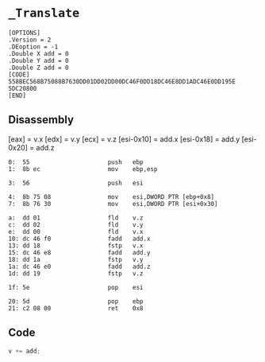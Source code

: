 # `_Translate`

```
[OPTIONS]
.Version = 2
.DEoption = -1
.Double X add = 0
.Double Y add = 0
.Double Z add = 0
[CODE]
558BEC568B75088B7630DD01DD02DD00DC46F0DD18DC46E8DD1ADC46E0DD195E
5DC20800
[END]
```

## Disassembly

[eax] = v.x
[edx] = v.y
[ecx] = v.z
[esi-0x10] = add.x
[esi-0x18] = add.y
[esi-0x20] = add.z

```
0:  55                      push   ebp
1:  8b ec                   mov    ebp,esp

3:  56                      push   esi

4:  8b 75 08                mov    esi,DWORD PTR [ebp+0x8]
7:  8b 76 30                mov    esi,DWORD PTR [esi+0x30]

a:  dd 01                   fld    v.z
c:  dd 02                   fld    v.y
e:  dd 00                   fld    v.x
10: dc 46 f0                fadd   add.x
13: dd 18                   fstp   v.x
15: dc 46 e8                fadd   add.y
18: dd 1a                   fstp   v.y
1a: dc 46 e0                fadd   add.z
1d: dd 19                   fstp   v.z

1f: 5e                      pop    esi

20: 5d                      pop    ebp
21: c2 08 00                ret    0x8
```

## Code

```glsl
v += add;
```
